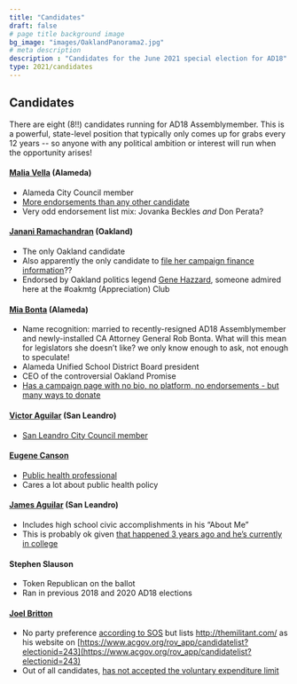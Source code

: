 ```yaml
---
title: "Candidates"
draft: false
# page title background image
bg_image: "images/OaklandPanorama2.jpg"
# meta description
description : "Candidates for the June 2021 special election for AD18"
type: 2021/candidates
---
```


## Candidates

There are eight (8!!) candidates running for AD18 Assemblymember. This is a powerful, state-level position that typically only comes up for grabs every 12 years -- so anyone with any political ambition or interest will run when the opportunity arises!



#### [Malia Vella](https://maliavella.com/) (Alameda)
- Alameda City Council member
- [More endorsements than any other candidate](https://maliavella.com/endorsements/)
- Very odd endorsement list mix: Jovanka Beckles _and_ Don Perata?


#### [Janani Ramachandran](https://jananiforca.com/) (Oakland)
- The only Oakland candidate
- Also apparently the only candidate to [file her campaign finance information](https://cal-access.sos.ca.gov/Campaign/Candidates/list.aspx?electNav=173)??
- Endorsed by Oakland politics legend [Gene Hazzard](http://www.cleanoakland.com/genes-blog), someone admired here at the #oakmtg (Appreciation) Club

#### [Mia Bonta](http://www.miabonta.com/) (Alameda)
- Name recognition: married to recently-resigned AD18 Assemblymember and newly-installed CA Attorney General Rob Bonta. What will this mean for legislators she doesn’t like? we only know enough to ask, not enough to speculate!
- Alameda Unified School District Board president
- CEO of the controversial Oakland Promise
- [Has a campaign page with no bio, no platform, no endorsements - but many ways to donate](https://miabonta.com/)

#### [Victor Aguilar](https://victorforca.com/) (San Leandro)
- [San Leandro City Council member](https://www.sanleandro.org/depts/council/dist3.asp)

#### [Eugene Canson](https://www.eugenecansonforca.com/meet-eugene)
- [Public health professional](https://www.linkedin.com/in/euacanson)
- Cares a lot about public health policy

#### [James Aguilar](https://www.jamesforcalifornia.com/) (San Leandro)
- Includes high school civic accomplishments in his “About Me”
- This is probably ok given [that happened 3 years ago and he’s currently in college](https://www.slusd.us/board-of-education/trustee-areas/area-6-james-aguilar/)

#### Stephen Slauson
- Token Republican on the ballot
- Ran in previous 2018 and 2020 AD18 elections

#### [Joel Britton](http://themilitant.com/)
- No party preference [according to SOS](https://elections.cdn.sos.ca.gov/special-elections/2021-ad18/legislative-501-report.pdf) but lists http://themilitant.com/ as his website on [https://www.acgov.org/rov_app/candidatelist?electionid=243](https://www.acgov.org/rov_app/candidatelist?electionid=243)
- Out of all candidates, [has not accepted the voluntary expenditure limit](https://elections.cdn.sos.ca.gov/special-elections/2021-ad18/legislative-501-report.pdf)